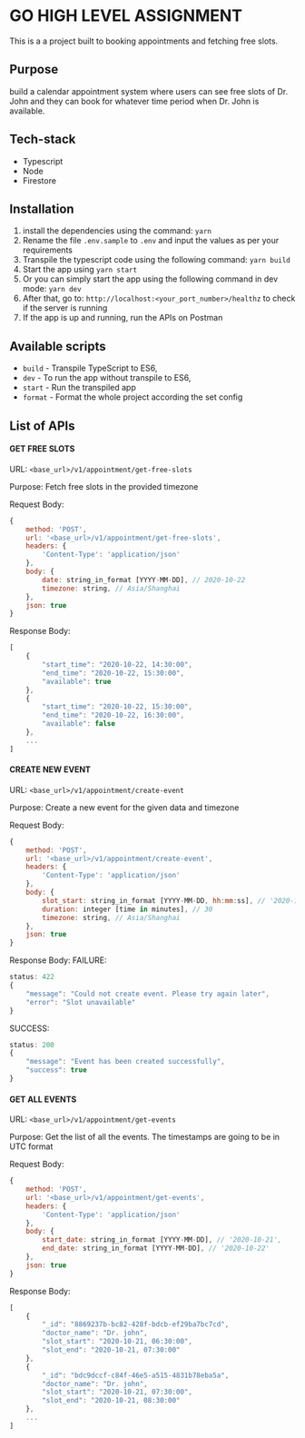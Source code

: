 # GO HIGH LEVEL ASSIGNMENT
This is a a project built to booking appointments and fetching free slots.

## Purpose
build a calendar appointment system where users can see free slots of Dr. John and they can book for whatever time period when Dr. John is
available.

## Tech-stack
- Typescript
- Node
- Firestore 

## Installation 
1. install the dependencies using the command: `yarn`
2. Rename the file `.env.sample` to `.env` and input the values as per your requirements
3. Transpile the typescript code using the following command: `yarn build`
4. Start the app using `yarn start`
5. Or you can simply start the app using the following command in dev mode: `yarn dev`
6. After that, go to: `http://localhost:<your_port_number>/healthz` to check if the server is running
7. If the app is up and running, run the APIs on Postman


## Available scripts
- `build` - Transpile TypeScript to ES6,
- `dev` - To run the app without transpile to ES6,
- `start` - Run the transpiled app
- `format` - Format the whole project according the set config

## List of APIs

#### GET FREE SLOTS
URL: `<base_url>/v1/appointment/get-free-slots`

Purpose: Fetch free slots in the provided timezone

Request Body: 
```javascript
{ 
    method: 'POST',
    url: '<base_url>/v1/appointment/get-free-slots',
    headers: { 
        'Content-Type': 'application/json' 
    },
    body: { 
        date: string_in_format [YYYY-MM-DD], // 2020-10-22
        timezone: string, // Asia/Shanghai
    },
    json: true 
}
```

Response Body:
```javascript
[
    {
        "start_time": "2020-10-22, 14:30:00",
        "end_time": "2020-10-22, 15:30:00",
        "available": true
    },
    {
        "start_time": "2020-10-22, 15:30:00",
        "end_time": "2020-10-22, 16:30:00",
        "available": false
    },
    ...
]
```

#### CREATE NEW EVENT
URL: `<base_url>/v1/appointment/create-event`

Purpose: Create a new event for the given data and timezone

Request Body: 
```javascript
{ 
    method: 'POST',
    url: '<base_url>/v1/appointment/create-event',
    headers: { 
        'Content-Type': 'application/json' 
    },
    body: { 
        slot_start: string_in_format [YYYY-MM-DD, hh:mm:ss], // '2020-10-22, 12:30:00',
        duration: integer [time in minutes], // 30
        timezone: string, // Asia/Shanghai
    },
    json: true 
}
```

Response Body:
FAILURE:
```javascript
status: 422
{
    "message": "Could not create event. Please try again later",
    "error": "Slot unavailable"
}
```

SUCCESS:
```javascript
status: 200
{
    "message": "Event has been created successfully",
    "success": true
}
```

#### GET ALL EVENTS
URL: `<base_url>/v1/appointment/get-events`

Purpose: Get the list of all the events. The timestamps are going to be in UTC format

Request Body: 
```javascript
{ 
    method: 'POST',
    url: '<base_url>/v1/appointment/get-events',
    headers: { 
        'Content-Type': 'application/json' 
    },
    body: { 
        start_date: string_in_format [YYYY-MM-DD], // '2020-10-21', 
        end_date: string_in_format [YYYY-MM-DD], // '2020-10-22' 
    },
    json: true 
}
```

Response Body:
```javascript
[
    {
        "_id": "8869237b-bc82-428f-bdcb-ef29ba7bc7cd",
        "doctor_name": "Dr. john",
        "slot_start": "2020-10-21, 06:30:00",
        "slot_end": "2020-10-21, 07:30:00"
    },
    {
        "_id": "bdc9dccf-c84f-46e5-a515-4831b78eba5a",
        "doctor_name": "Dr. john",
        "slot_start": "2020-10-21, 07:30:00",
        "slot_end": "2020-10-21, 08:30:00"
    },
    ...
]
```
